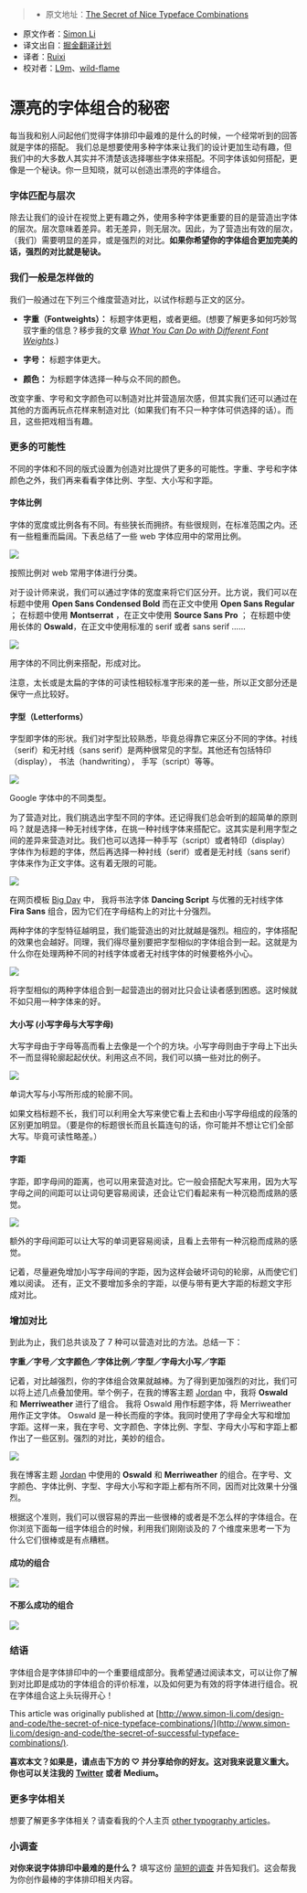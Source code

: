 > * 原文地址：[The Secret of Nice Typeface Combinations](https://blog.prototypr.io/the-secret-of-successful-typeface-combinations-2e30c740255c#.280jx4ij6)
* 原文作者：[Simon Li](https://blog.prototypr.io/@simonlidesign?source=post_header_lockup)
* 译文出自：[掘金翻译计划](https://github.com/xitu/gold-miner)
* 译者：[Ruixi](https://github.com/Ruixi)
* 校对者：[L9m](https://github.com/L9m)、[wild-flame](https://github.com/wild-flame)

# 漂亮的字体组合的秘密 #

每当我和别人问起他们觉得字体排印中最难的是什么的时候，一个经常听到的回答就是字体的搭配。  我们总是想要使用多种字体来让我们的设计更加生动有趣，但我们中的大多数人其实并不清楚该选择哪些字体来搭配。不同字体该如何搭配，更像是一个秘诀。你一旦知晓，就可以创造出漂亮的字体组合。

### 字体匹配与层次 ###

除去让我们的设计在视觉上更有趣之外，使用多种字体更重要的目的是营造出字体的层次。层次意味着差异。若无差异，则无层次。因此，为了营造出有效的层次，（我们）需要明显的差异，或是强烈的对比。**如果你希望你的字体组合更加完美的话，强烈的对比就是秘诀。**

### 我们一般是怎样做的 ###

我们一般通过在下列三个维度营造对比，以试作标题与正文的区分。

- **字重（Fontweights）：** 标题字体更粗，或者更细。(想要了解更多如何巧妙驾驭字重的信息？移步我的文章 [*What You Can Do with Different Font Weights*](https://blog.prototypr.io/what-you-can-do-with-different-font-weights-1b464caaf0d4#.8hjlg82qu).)

- **字号：** 标题字体更大。

- **颜色：** 为标题字体选择一种与众不同的颜色。

改变字重、字号和文字颜色可以制造对比并营造层次感，但其实我们还可以通过在其他的方面再玩点花样来制造对比（如果我们有不只一种字体可供选择的话）。而且，这些把戏相当有趣。

### 更多的可能性 ###

不同的字体和不同的版式设置为创造对比提供了更多的可能性。字重、字号和字体颜色之外，我们再来看看字体比例、字型、大小写和字距。

#### 字体比例 ####

字体的宽度或比例各有不同。有些狭长而拥挤。有些很规则，在标准范围之内。还有一些粗重而扁阔。下表总结了一些 web 字体应用中的常用比例。

<img class="progressiveMedia-noscript js-progressiveMedia-inner" src="https://cdn-images-1.medium.com/max/800/1*4OEWTdhzcimqnGUlwOBOtg.png">

按照比例对 web 常用字体进行分类。

对于设计师来说，我们可以通过字体的宽度来将它们区分开。比方说，我们可以在标题中使用 **Open Sans Condensed Bold** 而在正文中使用 **Open Sans Regular** ； 在标题中使用 **Montserrat** ，在正文中使用 **Source Sans Pro** ； 在标题中使用长体的 **Oswald**，在正文中使用标准的 serif 或者 sans serif ……

![](https://cdn-images-1.medium.com/max/800/1*lllKDvUV84-vW8oUxbzafQ.png)

用字体的不同比例来搭配，形成对比。

注意，太长或是太扁的字体的可读性相较标准字形来的差一些，所以正文部分还是保守一点比较好。

#### 字型（Letterforms） ####

字型即字体的形状。我们对字型比较熟悉，毕竟总得靠它来区分不同的字体。衬线（serif）和无衬线（sans serif）是两种很常见的字型。其他还有包括特印（display）， 书法（handwriting）， 手写（script）等等。

<img class="progressiveMedia-noscript js-progressiveMedia-inner" src="https://cdn-images-1.medium.com/max/800/1*h7tQtEzQ1wjEbpYLrMJQTw.png">

Google 字体中的不同类型。

为了营造对比，我们挑选出字型不同的字体。还记得我们总会听到的超简单的原则吗？就是选择一种无衬线字体，在挑一种衬线字体来搭配它。这其实是利用字型之间的差异来营造对比。我们也可以选择一种手写（script）或者特印（display）字体作为标题的字体，然后再选择一种衬线（serif）或者是无衬线（sans serif）字体来作为正文字体。这有着无限的可能。 

<img class="progressiveMedia-noscript js-progressiveMedia-inner" src="https://cdn-images-1.medium.com/max/800/1*bNGYs6TTds0lOX--pjyUtg.jpeg">

在网页模板 [Big Day](https://themeforest.net/item/big-day-a-modern-onepage-wedding-template/18163388?ref=DesignHarbor) 中， 我将书法字体 **Dancing Script** 与优雅的无衬线字体 **Fira Sans** 组合，因为它们在字母结构上的对比十分强烈。

两种字体的字型特征越明显，我们能营造出的对比就越是强烈。相应的，字体搭配的效果也会越好。同理，我们得尽量别要把字型相似的字体组合到一起。这就是为什么你在处理两种不同的衬线字体或者无衬线字体的时候要格外小心。

![](https://cdn-images-1.medium.com/max/800/1*C1NpMFvoM6N2Hal8whoohA.png)

将字型相似的两种字体组合到一起营造出的弱对比只会让读者感到困惑。这时候就不如只用一种字体来的好。

#### 大小写 (小写字母与大写字母) ####

大写字母由于字母等高而看上去像是一个个的方块。小写字母则由于字母上下出头不一而显得轮廓起起伏伏。利用这点不同，我们可以搞一些对比的例子。

![](https://cdn-images-1.medium.com/max/800/1*yGvV_SlWZkk79WUMLEx28w.png)

单词大写与小写所形成的轮廓不同。

如果文档标题不长，我们可以利用全大写来使它看上去和由小写字母组成的段落的区别更加明显。（要是你的标题很长而且长篇连句的话，你可能并不想让它们全部大写。毕竟可读性略差。）

#### 字距 ####

字距，即字母间的距离，也可以用来营造对比。它一般会搭配大写来用，因为大写字母之间的间距可以让词句更容易阅读，还会让它们看起来有一种沉稳而成熟的感觉。

![](https://cdn-images-1.medium.com/max/800/1*dMshyM6p-itEQVll-wr03g.png)

额外的字母间距可以让大写的单词更容易阅读，且看上去带有一种沉稳而成熟的感觉。

记着，尽量避免增加小写字母间的字距，因为这样会破坏词句的轮廓，从而使它们难以阅读。 还有，正文不要增加多余的字距，以便与带有更大字距的标题文字形成对比。

### 增加对比 ###

到此为止，我们总共谈及了 7 种可以营造对比的方法。总结一下：

**字重／字号／文字颜色／字体比例／字型／字母大小写／字距**

记着，对比越强烈，你的字体组合效果就越棒。为了得到更加强烈的对比，我们可以将上述几点叠加使用。举个例子，在我的博客主题 [Jordan](https://themeforest.net/item/jordan-modern-onepage-resume-portfolio-theme/17542551?ref=DesignHarbor) 中，我将 **Oswald** 和 **Merriweather** 进行了组合。 我将 Oswald 用作标题字体，将 Merriweather 用作正文字体。 Oswald 是一种长而瘦的字体。我同时使用了字母全大写和增加字距。这样一来，我在字号、文字颜色、字体比例、字型、字母大小写和字距上都作出了一些区别。强烈的对比，美妙的组合。

<img class="progressiveMedia-noscript js-progressiveMedia-inner" src="https://cdn-images-1.medium.com/max/1000/1*V7KUJtW8Hy20SZ6KFt4lCw.png">

我在博客主题 [Jordan](https://themeforest.net/item/jordan-modern-onepage-resume-portfolio-theme/17542551?ref=DesignHarbor) 中使用的 **Oswald** 和 **Merriweather** 的组合。在字号、文字颜色、字体比例、字型、字母大小写和字距上都有所不同，因而对比效果十分强烈。

根据这个准则，我们可以很容易的弄出一些很棒的或者是不怎么样的字体组合。在你浏览下面每一组字体组合的时候，利用我们刚刚谈及的 7 个维度来思考一下为什么它们很棒或是有点糟糕。

#### 成功的组合 ####

<img class="progressiveMedia-noscript js-progressiveMedia-inner" src="https://cdn-images-1.medium.com/max/800/1*K8elFg6XMjotKe4AgNuoTg.png">

#### 不那么成功的组合 ####

<img class="progressiveMedia-noscript js-progressiveMedia-inner" src="https://cdn-images-1.medium.com/max/800/1*ZXfqTYMbL8opowuQjBHTAg.png">

### 结语 ###

字体组合是字体排印中的一个重要组成部分。我希望通过阅读本文，可以让你了解到对比即是成功的字体组合的评价标准，以及如何更为有效的将字体进行组合。祝在字体组合这上头玩得开心！

This article was originally published at [http://www.simon-li.com/design-and-code/the-secret-of-nice-typeface-combinations/](http://www.simon-li.com/design-and-code/the-secret-of-successful-typeface-combinations/).

**喜欢本文？如果是，请点击下方的 ♡ 并分享给你的好友。这对我来说意义重大。你也可以关注我的** [**Twitter**](https://twitter.com/simonlidesign)  **或者 Medium。**

### 更多字体相关 ###

想要了解更多字体相关？请查看我的个人主页 [other typography articles](https://medium.com/@simonlidesign)。

### 小调查 ###

**对你来说字体排印中最难的是什么？** 填写这份 [简短的调查](https://docs.google.com/forms/d/e/1FAIpQLSfR4XcAyyg_9qeQBxNUMoXkf1Bm5eXu6p2XgGCG268NE9AoZw/viewform)  并告知我们。这会帮我为你创作最棒的字体排印相关内容。
